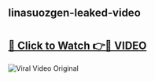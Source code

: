 ## linasuozgen-leaked-video 

# <h2><a href="http://freeplayer.one?title=linasuozgen-leaked-video&ref=21J">🔗 Click to Watch 👉🔴 VIDEO</a></h2>

<a href="http://freeplayer.one?title=linasuozgen-leaked-video&ref=21J" rel="nofollow" data-target="animated-image.originalLink"><img src="https://i.ibb.co.com/xMMVF88/686577567.gif" alt="Viral Video Original" style="max-width: 100%; display: inline-block;" data-target="animated-image.originalImage"></a>

